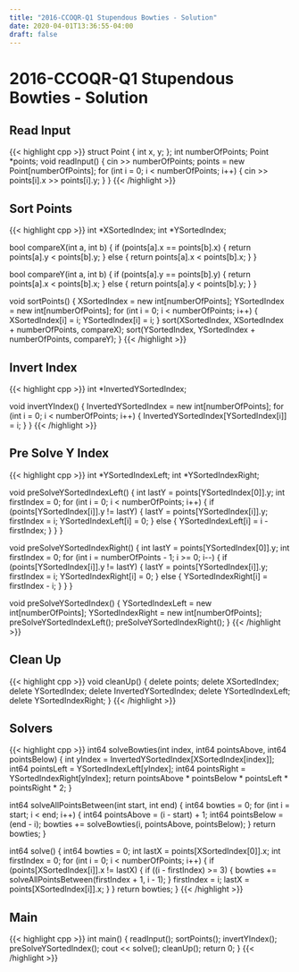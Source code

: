 ```yaml
---
title: "2016-CCOQR-Q1 Stupendous Bowties - Solution"
date: 2020-04-01T13:36:55-04:00
draft: false
---
```


# 2016-CCOQR-Q1 Stupendous Bowties - Solution

## Read Input

{{< highlight cpp >}}
struct Point
{
    int x, y;
};
int numberOfPoints;
Point *points;
void readInput()
{
    cin >> numberOfPoints;
    points = new Point[numberOfPoints];
    for (int i = 0; i < numberOfPoints; i++)
    {
        cin >> points[i].x >> points[i].y;
    }
}
{{< /highlight >}}

## Sort Points

{{< highlight cpp >}}
int *XSortedIndex;
int *YSortedIndex;
 
bool compareX(int a, int b)
{
    if (points[a].x == points[b].x)
    {
        return points[a].y < points[b].y;
    }
    else
    {
        return points[a].x < points[b].x;
    }
}
 
bool compareY(int a, int b)
{
    if (points[a].y == points[b].y)
    {
        return points[a].x < points[b].x;
    }
    else
    {
        return points[a].y < points[b].y;
    }
}
 
void sortPoints()
{
    XSortedIndex = new int[numberOfPoints];
    YSortedIndex = new int[numberOfPoints];
    for (int i = 0; i < numberOfPoints; i++)
    {
        XSortedIndex[i] = i;
        YSortedIndex[i] = i;
    }
    sort(XSortedIndex, XSortedIndex + numberOfPoints, compareX);
    sort(YSortedIndex, YSortedIndex + numberOfPoints, compareY);
}
{{< /highlight >}}

## Invert Index

{{< highlight cpp >}}
int *InvertedYSortedIndex;
 
void invertYIndex()
{
    InvertedYSortedIndex = new int[numberOfPoints];
    for (int i = 0; i < numberOfPoints; i++)
    {
        InvertedYSortedIndex[YSortedIndex[i]] = i;
    }
}
{{< /highlight >}}

## Pre Solve Y Index

{{< highlight cpp >}}
int *YSortedIndexLeft;
int *YSortedIndexRight;
 
void preSolveYSortedIndexLeft()
{
    int lastY = points[YSortedIndex[0]].y;
    int firstIndex = 0;
    for (int i = 0; i < numberOfPoints; i++)
    {
        if (points[YSortedIndex[i]].y != lastY)
        {
            lastY = points[YSortedIndex[i]].y;
            firstIndex = i;
            YSortedIndexLeft[i] = 0;
        }
        else
        {
            YSortedIndexLeft[i] = i - firstIndex;
        }
    }
}
 
void preSolveYSortedIndexRight()
{
    int lastY = points[YSortedIndex[0]].y;
    int firstIndex = 0;
    for (int i = numberOfPoints - 1; i >= 0; i--)
    {
        if (points[YSortedIndex[i]].y != lastY)
        {
            lastY = points[YSortedIndex[i]].y;
            firstIndex = i;
            YSortedIndexRight[i] = 0;
        }
        else
        {
            YSortedIndexRight[i] = firstIndex - i;
        }
    }
}
 
void preSolveYSortedIndex()
{
    YSortedIndexLeft = new int[numberOfPoints];
    YSortedIndexRight = new int[numberOfPoints];
    preSolveYSortedIndexLeft();
    preSolveYSortedIndexRight();
}
{{< /highlight >}}

## Clean Up

{{< highlight cpp >}}
void cleanUp()
{
    delete points;
    delete XSortedIndex;
    delete YSortedIndex;
    delete InvertedYSortedIndex;
    delete YSortedIndexLeft;
    delete YSortedIndexRight;
}
{{< /highlight >}}

## Solvers

{{< highlight cpp >}}
int64 solveBowties(int index, int64 pointsAbove, int64 pointsBelow)
{
    int yIndex = InvertedYSortedIndex[XSortedIndex[index]];
    int64 pointsLeft = YSortedIndexLeft[yIndex];
    int64 pointsRight = YSortedIndexRight[yIndex];
    return pointsAbove * pointsBelow * pointsLeft * pointsRight * 2;
}
 
int64 solveAllPointsBetween(int start, int end)
{
    int64 bowties = 0;
    for (int i = start; i < end; i++)
    {
        int64 pointsAbove = (i - start) + 1;
        int64 pointsBelow = (end - i);
        bowties += solveBowties(i, pointsAbove, pointsBelow);
    }
    return bowties;
}
 
int64 solve()
{
    int64 bowties = 0;
    int lastX = points[XSortedIndex[0]].x;
    int firstIndex = 0;
    for (int i = 0; i < numberOfPoints; i++)
    {
        if (points[XSortedIndex[i]].x != lastX)
        {
            if ((i - firstIndex) >= 3)
            {
                bowties += solveAllPointsBetween(firstIndex + 1, i - 1);
            }
            firstIndex = i;
            lastX = points[XSortedIndex[i]].x;
        }
    }
    return bowties;
}
{{< /highlight >}}

## Main

{{< highlight cpp >}}
int main()
{
    readInput();
    sortPoints();
    invertYIndex();
    preSolveYSortedIndex();
    cout << solve();
    cleanUp();
    return 0;
}
{{< /highlight >}}
